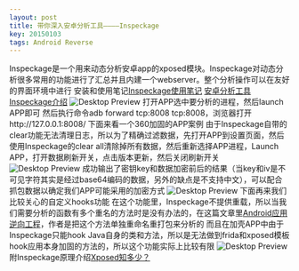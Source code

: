 ```yaml
---
layout: post
title: 带你深入安卓分析工具————Inspeckage
key: 20150103
tags: Android Reverse
---
```

Inspeckage是一个用来动态分析安卓app的xposed模块。Inspeckage对动态分析很多常用的功能进行了汇总并且内建一个webserver。整个分析操作可以在友好的界面环境中进行
安装和使用笔记[Inspeckage使用笔记](https://blog.csdn.net/tom__chen/article/details/78216732)
[安卓分析工具Inspeckage介绍](http://xdxd.love/2016/08/09/安卓分析辅助工具Inspeckage介绍/)
![Desktop Preview](https://raw.githubusercontent.com/la0s/la0s.github.io/master/screenshots/20180717.1.png)
打开APP选中要分析的进程，然后launch APP即可
然后执行命令adb forward tcp:8008 tcp:8008，浏览器打开http://127.0.0.1:8008/
下面来看一个360加固的APP案例
由于Inspeckage自带的clear功能无法清理日志，所以为了精确过滤数据，先打开APP到设置页面，然后使用Inspeckage的clear all清除掉所有数据，然后重新选择APP进程，Launch APP，打开数据刷新开关，点击版本更新，然后关闭刷新开关
![Desktop Preview](https://raw.githubusercontent.com/la0s/la0s.github.io/master/screenshots/20180717.2.png)
成功输出了密钥key和数据加密前后的结果（当key和iv是不可见字符其实是经过base64编码的数据，另外的缺点是不支持中文），可以配合抓包数据以确定我们APP可能采用的加密方式
![Desktop Preview](https://raw.githubusercontent.com/la0s/la0s.github.io/master/screenshots/20180717.3.png)
下面再来我们比较关心的自定义hooks功能
在这个功能里，Inspeckage不提供重载，所以当我们需要分析的函数有多个重名的方法时是没有办法的，在这篇文章里[Android应用逆向工程](https://www.anquanke.com/post/id/86884)，作者是把这个方法单独重命名重打包来分析的
而且在加壳APP中由于Inspeckage只能hook Java自身的类和方法，所以是无法做到frida和xposed模板hook应用本身加固的方法的，所以这个功能实际上比较有限
![Desktop Preview](https://raw.githubusercontent.com/la0s/la0s.github.io/master/screenshots/20180717.4.png)
附Inspeckage原理介绍[Xposed知多少？](http://www.freebuf.com/column/147856.html)
